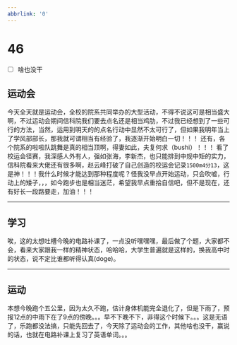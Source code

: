 ```yaml
---
abbrlink: '0'
---
```

# 46

- [ ] 啥也没干

## 运动会

今天全天就是运动会，全校的院系共同举办的大型活动，不得不说这可是相当盛大啊，不过运动会期间信科院我们要去点名还是相当鸡肋，不过我已经想到了一些可行的方法，当然，运用到明天的的点名行动中显然不太可行了，但如果我明年当上了学风部部长，那我就可谓相当有经验了，我逐渐开始明白一切！！！
还有，各个院系的啦啦队跳舞是真的相当顶啊，得妻如此，夫复何求（bushi）！！！
看了校运会径赛，我深感人外有人，强如张海，李新杰，也只能排到中规中矩的实力，信科院看来大佬还有很多啊，赵云峰打破了自己创造的校运会记录`1500m4分13`，这是神！！！我什么时候才能达到那种程度呢？怪我没早点开始运动，只会吹嘘，行动上的矮子，，，如今跑步也是相当迷茫，希望我早点重拾自信吧，但不是现在，还有好长一段路要走，加油！！！
***

## 学习

唉，这的太想吐槽今晚的电路补课了，一点没听嘿嘿嘿，最后做了个题，大家都不会，看来大家跟我一样的精神状态，哈哈哈，大学生普遍就是这样的，换我高中时的状态，说不定比谁都听得认真(doge)。
***

## 运动

本想今晚跑个五公里，因为太久不跑，估计身体机能完全退化了，但是下雨了，预报12点的中雨下在了9点的傍晚。。。早不下晚不下，非得这个时候下。。。这是无语了，乐跑都没法搞，只能先回去了，今天除了运动会的工作，其他啥也没干，赢说的话，也就在电路补课上复习了英语单词。。。
